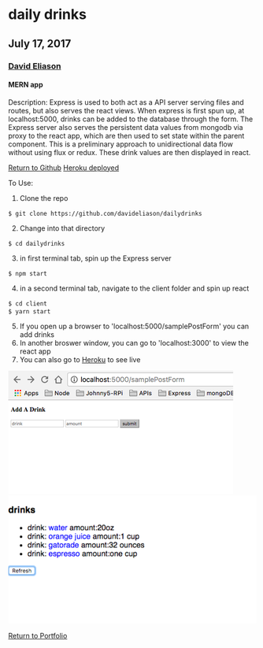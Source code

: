 # daily drinks
## July 17, 2017
### [David Eliason](http://www.davethemaker.com)
#### MERN app
Description:
Express is used to both act as a API server serving files and routes, but also serves the react views. When express is first spun up, at localhost:5000, drinks can be added to the database through the form. The Express server also serves the persistent data values from mongodb via proxy to the react app, which are then used to set state within the parent component. This is a preliminary approach to unidirectional data flow without using flux or redux. These drink values are then displayed in react.

[Return to Github](https://github.com/davideliason/davideliason.github.io)
[Heroku deployed](https://dailydrinks-mern.herokuapp.com/)

To Use:
1. Clone the repo
````
$ git clone https://github.com/davideliason/dailydrinks
````
2. Change into that directory
````
$ cd dailydrinks
````
3. in first terminal tab, spin up the Express server
````
$ npm start
````
4. in a second terminal tab, navigate to the client folder and spin up react
````
$ cd client
$ yarn start
````
5. If you open up a browser to 'localhost:5000/samplePostForm' you can add drinks
6. In another broswer window, you can go to 'localhost:3000' to view the react app
7. You can also go to [Heroku](https://dailydrinks-mern.herokuapp.com/) to see live

![Express Drink Input](./express_server_form_input.png?raw=true "Form Input")
![Live Heroku View](./live_heroku_view.png?raw=true "Heroku")

[Return to Portfolio](https://davideliason.github.io/)